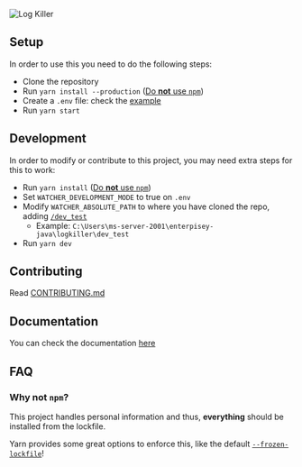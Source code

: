 ![Log Killer](https://socialify.git.ci/Techie-Pi/logkiller/image?description=1&font=Raleway&logo=https%3A%2F%2Fgithub.com%2FTechie-Pi%2Flogkiller%2Fraw%2Fmain%2F.github%2Fimages%2Flogkiller-logo.png&pattern=Signal&theme=Dark&lv=1)

## Setup
In order to use this you need to do the following steps:
- Clone the repository
- Run ``yarn install --production`` ([Do **not** use ``npm``](#why-not-npm))
- Create a ``.env`` file: check the [example](.env.example)
- Run ``yarn start``

## Development
In order to modify or contribute to this project, you may need extra steps for this to work:
- Run ``yarn install`` ([Do **not** use ``npm``](#why-not-npm))
- Set ``WATCHER_DEVELOPMENT_MODE`` to true on ``.env``
- Modify ``WATCHER_ABSOLUTE_PATH`` to where you have cloned the repo, adding [``/dev_test``](.gitignore)
  - Example: ``C:\Users\ms-server-2001\enterpisey-java\logkiller\dev_test``
- Run ``yarn dev``

## Contributing
Read [CONTRIBUTING.md](CONTRIBUTING.md)

## Documentation
You can check the documentation [here](./docs/index.md)

## FAQ
### Why not ``npm``?
This project handles personal information and thus, **everything** should be installed from the lockfile.

Yarn provides some great options to enforce this, like the default [``--frozen-lockfile``](.yarnrc)!
